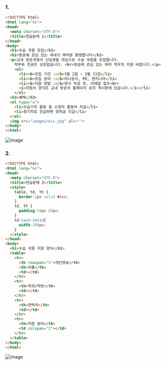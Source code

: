### 1.

```html
<!DOCTYPE html>
<html lang="ko">
<head>
  <meta charset="UTF-8">
  <title>연습문제 1</title>
</head>
<body>
  <h1>수습 국원 모집</h1>
  <h2>방송에 관심 있는 새내기 여러분 환영합니다</h2>
  <p>교내 방송국에서 신입생을 대상으로 수습 국원을 모집합니다. 
    학부와 전공은 상관없습니다. <br>방송에 관심 있는 여러 학우의 지원 바랍니다.</p>
    <ul>
      <li><b>모집 기간 :</b>3월 2일 ~ 3월 11일</li>
      <li><b>모집 분야 :</b>아나운서, PD, 엔지니어</li>
      <li><b>지원 방법 :</b>양식 작성 후, 이메일 접수<br>
      <i>지원서 양식은 교내 방송국 홈페이지 공지 게시판에 있습니다.</i></li>
    </ul>
  <h3>혜택</h3>
  <ol type="a">
    <li>수습기자 활동 중 소정의 활동비 지급</li>
    <li>정기자로 진급하면 장학금 지급</li>
  </ol>
  <img src="images/mic.jpg" alt="">
</body>
</html>
```

![image](https://github.com/Seonghyun-Park/Web/assets/121333241/6360cd63-e725-4238-8dd3-8f1bdd22aa9c)


### 2.

```html
<!DOCTYPE html>
<html lang="ko">
<head>
  <meta charset="UTF-8">
  <title>연습문제 2</title>
  <style>
    table, td, th {
      border:1px solid #ccc;
    }
    td, th {
      padding:10px 20px;
    }
    td:last-child{
      width:200px;
    }
  </style>
</head>
<body>
  <h1>수습 국원 지원 양식</h1>
  <table>
    <tr>
      <th rowspan="3">개인정보</th>
      <th>이름</th>
      <td></td>
    </tr>
    <tr>
      <th>학과/학번</th>
      <td></td>
    </tr>
    <tr>
      <th>연락처</th>
      <td></td>
    </tr>
    <tr>
      <th>지원 분야</th>
      <td colspan="2"></td>
    </tr>
  </table>
</body>
</html>
```

![image](https://github.com/Seonghyun-Park/Web/assets/121333241/940898ef-c7a2-4cad-b395-972807130557)
